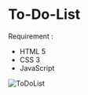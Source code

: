 # To-Do-List
Requirement :
  - HTML 5
  - CSS 3
  - JavaScript
  

![ToDoList](https://user-images.githubusercontent.com/121647765/234466028-0016a717-47c2-4aa8-906d-87623a8fc4b8.png)

